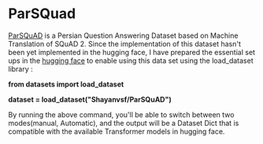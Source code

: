 # ParSQuad
[ParSQuAD](https://github.com/NeginAbadani/ParSQuAD) is a Persian Question Answering Dataset based on Machine Translation of SQuAD 2.
Since the implementation of this dataset hasn't been yet implemented in the hugging face, I have prepared the essential set ups in the [hugging face](https://huggingface.co/datasets/Shayanvsf/ParSQuAD/tree/main) to enable using this data set using the load_dataset library :

**from datasets import load_dataset**

**dataset = load_dataset("Shayanvsf/ParSQuAD")**

By running the above command, you'll be able to switch between two modes(manual, Automatic), and the output will be a Dataset Dict that is compatible with the available Transformer models in hugging face.




